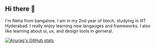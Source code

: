 ## Hi there 👋
I'm Neha from bangalore. I am in my 2nd year of btech, studying in IIIT Hyderabad. I really enjoy learning new langauges and frameworks. I also like learning about ui, ux, and design tools in gerneral. 

[![Anurag's GitHub stats](https://github-readme-stats.vercel.app/api?username=nmuser818)](https://github.com/anuraghazra/github-readme-stats)
<!--
**nmuser818/nmuser818** is a ✨ _special_ ✨ repository because its `README.md` (this file) appears on your GitHub profile.

Here are some ideas to get you started:

- 🔭 I’m currently working on ...
- 🌱 I’m currently learning ...
- 👯 I’m looking to collaborate on ...
- 🤔 I’m looking for help with ...
- 💬 Ask me about ...
- 📫 How to reach me: ...
- 😄 Pronouns: ...
- ⚡ Fun fact: ...
-->

